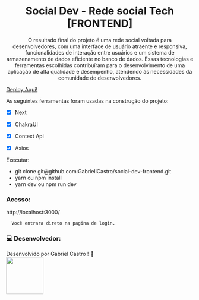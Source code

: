 <h1 align="center">Social Dev - Rede social Tech [FRONTEND]</h1>
<p align="center">O resultado final do projeto é uma rede social voltada para desenvolvedores, com uma interface de usuário atraente e responsiva, funcionalidades de interação entre usuários e um sistema de armazenamento de dados eficiente no banco de dados. Essas tecnologias e ferramentas escolhidas contribuíram para o desenvolvimento de uma aplicação de alta qualidade e desempenho, atendendo às necessidades da comunidade de desenvolvedores.</p>

<a href="https://social-dev-app.vercel.app/">Deploy Aqui!</a>

As seguintes ferramentas foram usadas na construção do projeto:

- [x] Next
- [x] ChakraUI
- [x] Context Api
- [x] Axios


<p>Executar: </p>
 <ul> 
  <li>git clone git@github.com:GabriellCastro/social-dev-frontend.git</li>
  <li>yarn ou npm install</li>
  <li>yarn dev ou npm run dev</li>
 </ul>
  
<h3>Acesso: </h3>
<p>http://localhost:3000/</p>

```
  Você entrara direto na pagina de login.
```

### 💻 Desenvolvedor:

Desenvolvido por Gabriel Castro ! 🥇  
<kbd>
    <img src="https://avatars.githubusercontent.com/u/61993679?s=460&u=970a557bb6ad3bf6ff644dc20d5b6d3cdd753a93&v=4" width="100px;" />
 </kbd>

